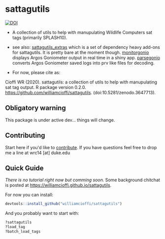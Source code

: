 # sattagutils
[![DOI](https://zenodo.org/badge/153984008.svg)](https://zenodo.org/badge/latestdoi/153984008)

* A collection of utils to help with manupulating Wildlife Computers sat tags (primarily SPLASH10).

* see also: [sattagutils_extras](https://github.com/williamcioffi/sattagutils_extras) which is a set of dependency heavy add-ons for sattagutils. It is pretty bare at the moment though. [monitorgonio](https://github.com/williamcioffi/monitorgonio) displays Argos Goniometer output in real time in a shiny app. [parsegonio](https://github.com/williamcioffi/parsegonio) converts Argos Goniometer saved logs into prv like files for decoding.

* For now, please cite as:

Cioffi WR (2020). sattagutils: a collection of utils to help with manupulating sat tag output. R package version 0.2.0. https://github.com/williamcioffi/sattagutils. (doi:10.5281/zenodo.3647713).

## Obligatory warning
This package is under active dev... things will change.

## Contributing

Start here if you'd like to [contribute](CONTRIBUTING.md). If you have questions feel free to drop me a line at wrc14 [at] duke.edu

## Quick Guide
_There is no tutorial right now but comming soon._ Some background chitchat is posted at https://williamcioffi.github.io/sattagutils.

For now you can install:
```r
devtools::install_github("williamcioffi/sattagutils")
```

And you probably want to start with:
```r
?sattagutils
?load_tag
?batch_load_tags
```
